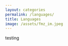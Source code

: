```yaml
---
layout: categories
permalink: /languages/
title: Languages
image: /assets/fmz_im.jpeg
---
```


testing
